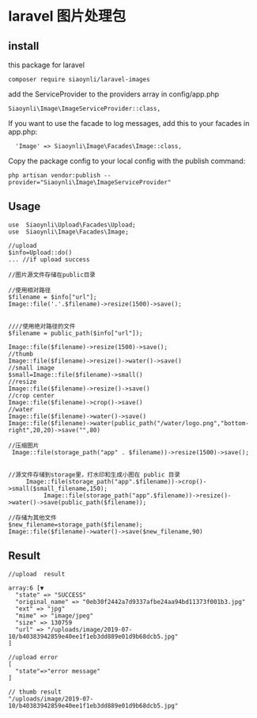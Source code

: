 # laravel 图片处理包



## install

this package  for  laravel

```
composer require siaoynli/laravel-images
```

add the ServiceProvider to the providers array in config/app.php

```
Siaoynli\Image\ImageServiceProvider::class,
```

If you want to use the facade to log messages, add this to your facades in app.php:

```
  'Image' => Siaoynli\Image\Facades\Image::class,
```

Copy the package config to your local config with the publish command:

```
php artisan vendor:publish --provider="Siaoynli\Image\ImageServiceProvider"
```

## Usage

```
use  Siaoynli\Upload\Facades\Upload;
use  Siaoynli\Image\Facades\Image;

//upload
$info=Upload::do()
... //if upload success

//图片源文件存储在public目录

//使用相对路径
$filename = $info["url"];
Image::file('.'.$filename)->resize(1500)->save();


////使用绝对路径的文件
$filename = public_path($info["url"]);

Image::file($filename)->resize(1500)->save();
//thumb
Image::file($filename)->resize()->water()->save()
//small image
$small=Image::file($filename)->small()
//resize
Image::file($filename)->resize()->save()
//crop center
Image::file($filename)->crop()->save()
//water
Image::file($filename)->water()->save()
Image::file($filename)->water(public_path("/water/logo.png","bottom-right",20,20)->save("",80)

//压缩图片
 Image::file(storage_path("app" . $filename))->resize(1500)->save();


//源文件存储到storage里，打水印和生成小图在 public 目录
     Image::file(storage_path("app".$filename))->crop()->small($small_filename,150);
          Image::file(storage_path("app".$filename))->resize()->water()->save(public_path($filename));

//存储为其他文件
$new_filename=storage_path($filename);
Image::file($filename)->water()->save($new_filename,90)

```



## Result

```
//upload  result

array:6 [▼
  "state" => "SUCCESS"
  "original_name" => "0eb30f2442a7d9337afbe24aa94bd11373f001b3.jpg"
  "ext" => "jpg"
  "mime" => "image/jpeg"
  "size" => 130759
  "url" => "/uploads/image/2019-07-10/b40383942859e40ee1f1eb3dd889e01d9b68dcb5.jpg"
]

//upload error
[
  "state"=>"error message"
]

// thumb result
"/uploads/image/2019-07-10/b40383942859e40ee1f1eb3dd889e01d9b68dcb5.jpg"

```

